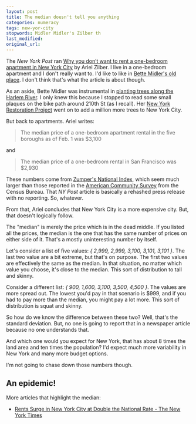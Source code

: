 ```yaml
---
layout: post
title: The median doesn't tell you anything
categories: numeracy
tags: new-yor-city
stopwords: Midler Midler's Zilber th
last_modified:
original_url:
---
```


The *New York Post* ran [Why you don’t want to rent a one-bedroom apartment in New York City](https://nypost.com/2022/02/28/why-you-dont-want-to-rent-a-one-bedroom-in-new-york-city/) by Ariel Zilber. I live in a one-bedroom apartment and I don't really want to. I'd like to like in [Bette Midler's old place](https://www.6sqft.com/bette-midler-sells-palatial-upper-east-side-penthouse-last-listed-for-50m/). I don't think that's what the article is about though.

As an aside, Bette Midler was instrumental in [planting trees along the Harlem River](https://www.architecturaldigest.com/story/million-trees-nyc). I only knew this because I stopped to read some small plaques on the bike path around 210th St (as I recall). Her [New York Restoration Project](https://www.nyrp.org/en/) went on to add a million more trees to New York City.

But back to apartments. Ariel writes:

> The median price of a one-bedroom apartment rental in the five boroughs as of Feb. 1 was $3,100

and

> The median price of a one-bedroom rental in San Francisco was $2,930

These numbers come from [Zumper's National Index](https://www.zumper.com/blog/rental-price-data/), which seem much larger than those reported in the [American Community Survey](https://www.deptofnumbers.com/rent/new-york/new-york/) from the Census Bureau. That *NY Post* article is basically a rehashed press release with no reporting. So, whatever.

From that, Ariel concludes that New York City is a more expensive city. But, that doesn't logically follow.

The "median" is merely the price which is in the dead middle. If you listed all the prices, the median is the one that has the same number of prices on either side of it. That's a mostly uninteresting number by itself.

Let's consider a list of five values: *{ 2,999, 2,999, 3,100, 3,101, 3,101 }*. The last two value are a bit extreme, but that's on purpose. The first two values are effectively the same as the median. In that situation, no matter which value you choose, it's close to the median. This sort of distribution to tall and skinny.

Consider a different list: *{ 900, 1,600, 3,100, 3,500, 4,500 }*. The  values are more spread out. The lowest you'd pay in that scenario is $999, and if you had to pay more than the median, you might pay a lot more. This sort of distribution is squat and skinny.

So how do we know the difference between these two? Well, that's the standard deviation. But, no one is going to report that in a newspaper article because no one understands that.

And which one would you expect for New York, that has about 8 times the land area and ten times the population? I'd expect much more variability in New York and many more budget options.

I'm not going to chase down those numbers though.

## An epidemic!

More articles that highlight the median:

* [Rents Surge in New York City at Double the National Rate - The New York Times](https://www.nytimes.com/2022/03/07/nyregion/nyc-rent-surge.html)

